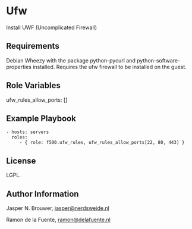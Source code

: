 Ufw
========

Install UWF (Uncomplicated Firewall)

Requirements
------------

Debian Wheezy with the package python-pycurl and python-software-properties installed.
Requires the ufw firewall to be installed on the guest.

Role Variables
--------------

ufw_rules_allow_ports: []


Example Playbook
-------------------------

    - hosts: servers
      roles:
         - { role: f500.ufw_rules, ufw_rules_allow_ports[22, 80, 443] }

License
-------

LGPL.

Author Information
------------------

Jasper N. Brouwer, jasper@nerdsweide.nl

Ramon de la Fuente, ramon@delafuente.nl
